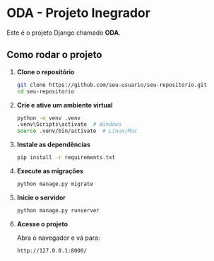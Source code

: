 # ODA - Projeto Inegrador 

Este é o projeto Django chamado **ODA**.

## Como rodar o projeto

1. **Clone o repositório**

   ```bash
   git clone https://github.com/seu-usuario/seu-repositorio.git
   cd seu-repositorio
   ```

2. **Crie e ative um ambiente virtual**

   ```bash
   python -m venv .venv
   .venv\Scripts\activate  # Windows
   source .venv/bin/activate  # Linux/Mac
   ```

3. **Instale as dependências**

   ```bash
   pip install -r requirements.txt
   ```

4. **Execute as migrações**

   ```bash
   python manage.py migrate
   ```

5. **Inicie o servidor**

   ```bash
   python manage.py runserver
   ```

6. **Acesse o projeto**

   Abra o navegador e vá para:

   ```
   http://127.0.0.1:8000/
   ```
